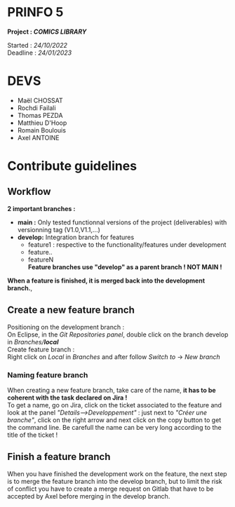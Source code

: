 # PRINFO 5 

**Project : *COMICS LIBRARY***

Started : *24/10/2022*  
Deadline : *24/01/2023*

# DEVS 

- Maël CHOSSAT
- Rochdi Failali
- Thomas PEZDA
- Matthieu D'Hoop
- Romain Boulouis
- Axel ANTOINE

# Contribute guidelines

## Workflow

**2 important branches :**

- **main :** Only tested functionnal versions of the project (deliverables) with versionning tag (V1.0,V1.1,...)
- **develop:** Integration branch for features
    - feature1 : respective to the functionality/features under development
    - feature..
    - featureN  
**Feature branches use "develop" as a parent branch ! NOT MAIN !**

**When a feature is finished, it is merged back into the development branch.**, 

## Create a new feature branch
Positioning on the development branch :   
On Eclipse, in the *Git Repositories panel*, double click on the branch develop in *Branches/**local***  
Create feature branch :  
Right click on *Local* in *Branches* and after follow *Switch to* -> *New branch*

### Naming feature branch
When creating a new feature branch, take care of the name, **it has to be coherent with the task declared on Jira !**  
To get a name, go on Jira, click on the ticket associated to the feature and look at the panel *"Details-->Developpement"* : just next to *"Créer une branche"*, click on the right arrow and next click on the copy button to get the command line. Be carefull the name can be very long according to the title of the ticket !  

## Finish a feature branch
When you have finished the development work on the feature, the next step is to merge the feature branch into the develop branch, but to limit the risk of conflict you have to create a merge request on Gitlab that have to be accepted by Axel before merging in the develop branch.

